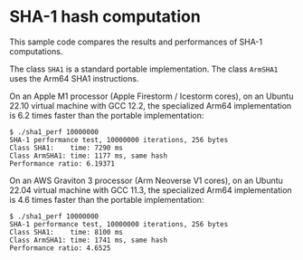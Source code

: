 # SHA-1 hash computation

This sample code compares the results and performances of SHA-1 computations.

The class `SHA1` is a standard portable implementation. The class `ArmSHA1`
uses the Arm64 SHA1 instructions.

On an Apple M1 processor (Apple Firestorm / Icestorm cores), on an Ubuntu 22.10
virtual machine with GCC 12.2, the specialized Arm64 implementation is 6.2 times
faster than the portable implementation:
~~~
$ ./sha1_perf 10000000
SHA-1 performance test, 10000000 iterations, 256 bytes
Class SHA1:    time: 7290 ms
Class ArmSHA1: time: 1177 ms, same hash
Performance ratio: 6.19371
~~~

On an AWS Graviton 3 processor (Arm Neoverse V1 cores), on an Ubuntu 22.04
virtual machine with GCC 11.3, the specialized Arm64 implementation is 4.6 times
faster than the portable implementation:
~~~
$ ./sha1_perf 10000000
SHA-1 performance test, 10000000 iterations, 256 bytes
Class SHA1:    time: 8100 ms
Class ArmSHA1: time: 1741 ms, same hash
Performance ratio: 4.6525
~~~
